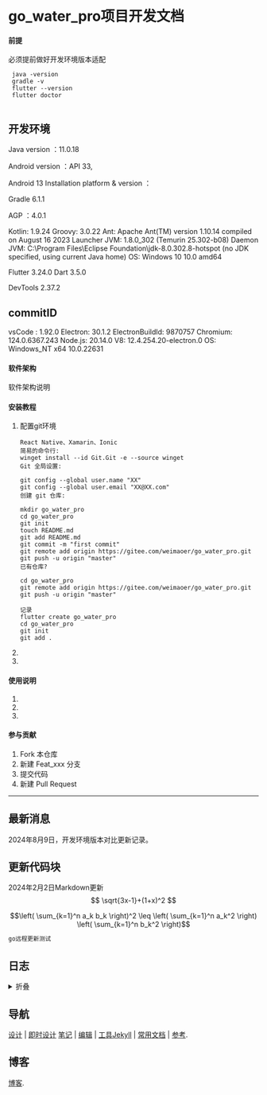 # go_water_pro项目开发文档

#### 前提

必须提前做好开发环境版本适配

```dos
 java -version
 gradle -v
 flutter --version
 flutter doctor
 
```

## 开发环境

Java version ：11.0.18 

Android version ：API 33, 

Android 13 Installation platform &amp; version ：

Gradle 6.1.1 

AGP ：4.0.1

Kotlin:        1.9.24
Groovy:        3.0.22
Ant:           Apache Ant(TM) version 1.10.14 compiled on August 16 2023
Launcher JVM:  1.8.0_302 (Temurin 25.302-b08)
Daemon JVM:    C:\Program Files\Eclipse Foundation\jdk-8.0.302.8-hotspot (no JDK specified, using current Java home)
OS:            Windows 10 10.0 amd64

Flutter 3.24.0 
Dart 3.5.0 

DevTools 2.37.2

## commitID

vsCode : 1.92.0
Electron: 30.1.2
ElectronBuildId: 9870757
Chromium: 124.0.6367.243
Node.js: 20.14.0
V8: 12.4.254.20-electron.0
OS: Windows_NT x64 10.0.22631



#### 软件架构

软件架构说明


#### 安装教程

1. 配置git环境

   ```
   React Native、Xamarin、Ionic
   简易的命令行:
   winget install --id Git.Git -e --source winget
   Git 全局设置:
   
   git config --global user.name "XX"
   git config --global user.email "XX@XX.com"
   创建 git 仓库:
   
   mkdir go_water_pro
   cd go_water_pro
   git init 
   touch README.md
   git add README.md
   git commit -m "first commit"
   git remote add origin https://gitee.com/weimaoer/go_water_pro.git
   git push -u origin "master"
   已有仓库?
   
   cd go_water_pro
   git remote add origin https://gitee.com/weimaoer/go_water_pro.git
   git push -u origin "master"
   
   记录
   flutter create go_water_pro
   cd go_water_pro
   git init
   git add .
   ```

   

2. 

3.  

#### 使用说明

1.  
2.  
3.  

#### 参与贡献

1.  Fork 本仓库
2.  新建 Feat_xxx 分支
3.  提交代码
4.  新建 Pull Request

------



## 最新消息

2024年8月9日，开发环境版本对比更新记录。



## 更新代码块

2024年2月2日Markdown更新
$$
\sqrt{3x-1}+(1+x)^2
$$

$$\left( \sum_{k=1}^n a_k b_k \right)^2 \leq \left( \sum_{k=1}^n a_k^2 \right) \left( \sum_{k=1}^n b_k^2 \right)$$

```markdown
go远程更新测试
```

## 日志

<details>
<summary>折叠</summary>
| 序号 | 语言 |
|-----:|-----------|
|     1| JavaScript|
|     2| Python    |
|     3| SQL       |
</details>

## 导航

 [设计](https://pixso.cn/）) | 
 [即时设计](https://js.design/)
 [笔记](https://g1rw318n2o.k.topthink.com/@xo2e78m4rj/qianyan.html) | 
 [编辑](https://github.com/weimaoer/weimaoer.github.io/edit/main/README.md)  |  [工具Jekyll](https://jekyllrb.com/) | 
 [常用文档](https://www.osgeo.cn/python-tutorial/webpub-makewebsite.html) |
 [参考](https://docs.github.com/en/github/writing-on-github/getting-started-with-writing-and-formatting-on-github/basic-writing-and-formatting-syntax).

##  博客

[博客](https://www.cnblogs.com/xiongwei).